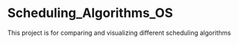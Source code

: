 # Scheduling_Algorithms_OS
This project is for comparing and visualizing different scheduling algorithms

